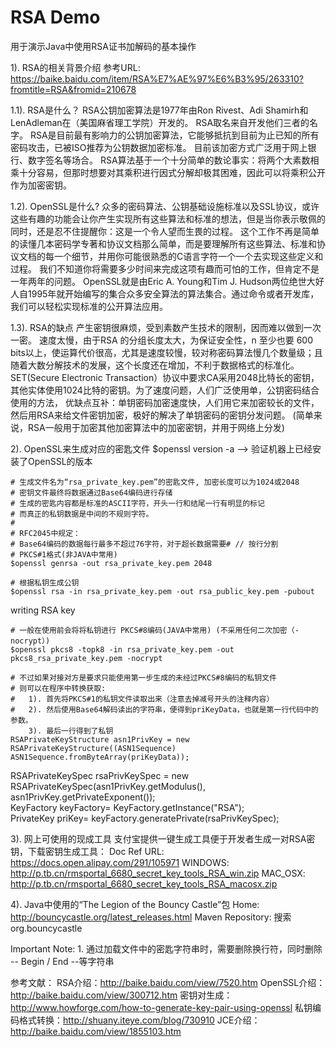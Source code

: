 # RSA Demo
用于演示Java中使用RSA证书加解码的基本操作

1). RSA的相关背景介绍
参考URL: https://baike.baidu.com/item/RSA%E7%AE%97%E6%B3%95/263310?fromtitle=RSA&fromid=210678

1.1). RSA是什么？
    RSA公钥加密算法是1977年由Ron Rivest、Adi Shamirh和LenAdleman在（美国麻省理工学院）开发的。
    RSA取名来自开发他们三者的名字。
    RSA是目前最有影响力的公钥加密算法，它能够抵抗到目前为止已知的所有密码攻击，已被ISO推荐为公钥数据加密标准。
    目前该加密方式广泛用于网上银行、数字签名等场合。
    RSA算法基于一个十分简单的数论事实：将两个大素数相乘十分容易，但那时想要对其乘积进行因式分解却极其困难，因此可以将乘积公开作为加密密钥。

1.2). OpenSSL是什么?
    众多的密码算法、公钥基础设施标准以及SSL协议，或许这些有趣的功能会让你产生实现所有这些算法和标准的想法，但是当你表示敬佩的同时，还是忍不住提醒你：这是一个令人望而生畏的过程。
    这个工作不再是简单的读懂几本密码学专著和协议文档那么简单，而是要理解所有这些算法、标准和协议文档的每一个细节，并用你可能很熟悉的C语言字符一个一个去实现这些定义和过程。
    我们不知道你将需要多少时间来完成这项有趣而可怕的工作，但肯定不是一年两年的问题。
    OpenSSL就是由Eric A. Young和Tim J. Hudson两位绝世大好人自1995年就开始编写的集合众多安全算法的算法集合。通过命令或者开发库，我们可以轻松实现标准的公开算法应用。

1.3). RSA的缺点
    产生密钥很麻烦，受到素数产生技术的限制，因而难以做到一次一密。
    速度太慢，由于RSA 的分组长度太大，为保证安全性，n 至少也要 600 bits以上，使运算代价很高，尤其是速度较慢，较对称密码算法慢几个数量级；且随着大数分解技术的发展，这个长度还在增加，不利于数据格式的标准化。SET(Secure Electronic Transaction）协议中要求CA采用2048比特长的密钥，其他实体使用1024比特的密钥。为了速度问题，人们广泛使用单，公钥密码结合使用的方法，
    优缺点互补：单钥密码加密速度快，人们用它来加密较长的文件，然后用RSA来给文件密钥加密，极好的解决了单钥密码的密钥分发问题。
    (简单来说，RSA一般用于加密其他加密算法中的加密密钥，并用于网络上分发)


2). OpenSSL来生成对应的密匙文件
    $openssl version -a  --> 验证机器上已经安装了OpenSSL的版本

    # 生成文件名为“rsa_private_key.pem”的密匙文件, 加密长度可以为1024或2048
    # 密钥文件最终将数据通过Base64编码进行存储
    # 生成的密匙内容都是标准的ASCII字符，开头一行和结尾一行有明显的标记
    # 而真正的私钥数据是中间的不规则字符。
    # 
    # RFC2045中规定：
    # Base64编码的数据每行最多不超过76字符，对于超长数据需要# // 按行分割
    # PKCS#1格式(非JAVA中常用)
    $openssl genrsa -out rsa_private_key.pem 2048

    # 根据私钥生成公钥
    $openssl rsa -in rsa_private_key.pem -out rsa_public_key.pem -pubout  
writing RSA key  

    # 一般在使用前会将将私钥进行 PKCS#8编码(JAVA中常用) (不采用任何二次加密（-nocrypt）)
    $openssl pkcs8 -topk8 -in rsa_private_key.pem -out pkcs8_rsa_private_key.pem -nocrypt  

    # 不过如果对接对方是要求只能使用第一步生成的未经过PKCS#8编码的私钥文件
    # 则可以在程序中转换获取:
    #   1). 首先将PKCS#1的私钥文件读取出来（注意去掉减号开头的注释内容）
    #   2). 然后使用Base64解码读出的字符串，便得到priKeyData，也就是第一行代码中的参数。
        3). 最后一行得到了私钥
    RSAPrivateKeyStructure asn1PrivKey = new RSAPrivateKeyStructure((ASN1Sequence) ASN1Sequence.fromByteArray(priKeyData));  
RSAPrivateKeySpec rsaPrivKeySpec = new RSAPrivateKeySpec(asn1PrivKey.getModulus(), asn1PrivKey.getPrivateExponent());  
KeyFactory keyFactory= KeyFactory.getInstance("RSA");  
PrivateKey priKey= keyFactory.generatePrivate(rsaPrivKeySpec);  

3). 网上可使用的现成工具
    支付宝提供一键生成工具便于开发者生成一对RSA密钥，下载密钥生成工具：
    Doc Ref URL: https://docs.open.alipay.com/291/105971
    WINDOWS: http://p.tb.cn/rmsportal_6680_secret_key_tools_RSA_win.zip
    MAC_OSX: http://p.tb.cn/rmsportal_6680_secret_key_tools_RSA_macosx.zip

4). Java中使用的“The Legion of the Bouncy Castle”包
    Home: http://bouncycastle.org/latest_releases.html
    Maven Repository: 搜索org.bouncycastle

Important Note:
    1. 通过加载文件中的密匙字符串时，需要删除换行符，同时删除 -- Begin / End --等字符串

参考文献：
    RSA介绍：http://baike.baidu.com/view/7520.htm
    OpenSSL介绍：http://baike.baidu.com/view/300712.htm
    密钥对生成：http://www.howforge.com/how-to-generate-key-pair-using-openssl
    私钥编码格式转换：http://shuany.iteye.com/blog/730910
    JCE介绍：http://baike.baidu.com/view/1855103.htm

